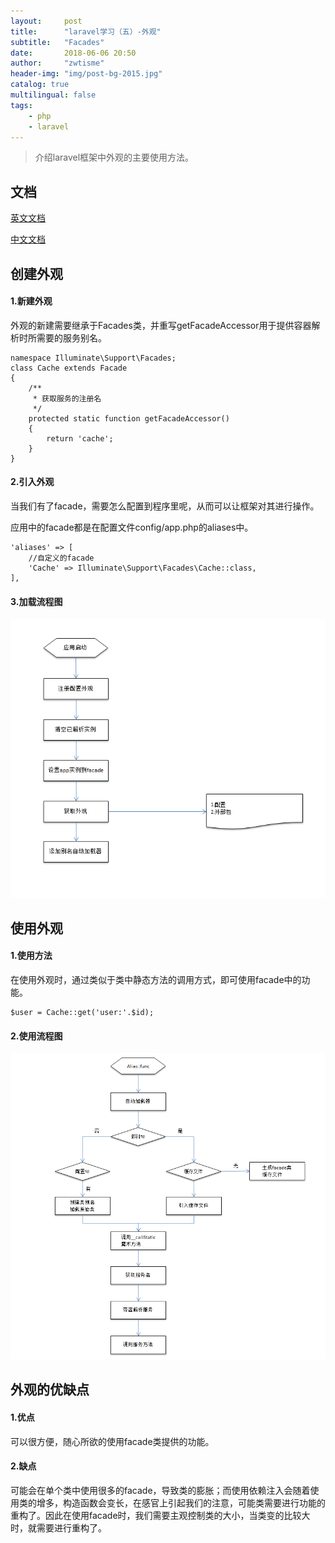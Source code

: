 ```yaml
---
layout:     post
title:      "laravel学习（五）-外观"
subtitle:   "Facades"
date:       2018-06-06 20:50
author:     "zwtisme"
header-img: "img/post-bg-2015.jpg"
catalog: true
multilingual: false
tags:
    - php
    - laravel
---
```


> 介绍laravel框架中外观的主要使用方法。

## 文档

[英文文档](https://laravel.com/docs/5.6/facades)

[中文文档](https://laravel-china.org/docs/laravel/5.6/facades/1361)

## 创建外观

#### 1.新建外观

<p>
外观的新建需要继承于Facades类，并重写getFacadeAccessor用于提供容器解析时所需要的服务别名。
</p>

```
namespace Illuminate\Support\Facades;
class Cache extends Facade
{
    /**
     * 获取服务的注册名
     */
    protected static function getFacadeAccessor()
    {
        return 'cache';
    }
}
```

#### 2.引入外观

<p>
当我们有了facade，需要怎么配置到程序里呢，从而可以让框架对其进行操作。
</p>

<p>
应用中的facade都是在配置文件config/app.php的aliases中。
</p>

```
'aliases' => [
    //自定义的facade
    'Cache' => Illuminate\Support\Facades\Cache::class,
],
```

#### 3.加载流程图

![image](https://github.com/xuanxuan2016/xuanxuan2016.github.io/blob/master/img/2018-06-06-4-laravel-study-facades/20180625145952.png?raw=true)

## 使用外观

#### 1.使用方法

<p>
在使用外观时，通过类似于类中静态方法的调用方式，即可使用facade中的功能。
</p>

```
$user = Cache::get('user:'.$id);
```

#### 2.使用流程图

![image](https://github.com/xuanxuan2016/xuanxuan2016.github.io/blob/master/img/2018-06-06-4-laravel-study-facades/QQ20180625171351.png?raw=true)

## 外观的优缺点

#### 1.优点

<p>
可以很方便，随心所欲的使用facade类提供的功能。
</p>

#### 2.缺点

<p>
可能会在单个类中使用很多的facade，导致类的膨胀；而使用依赖注入会随着使用类的增多，构造函数会变长，在感官上引起我们的注意，可能类需要进行功能的重构了。因此在使用facade时，我们需要主观控制类的大小，当类变的比较大时，就需要进行重构了。
</p>

